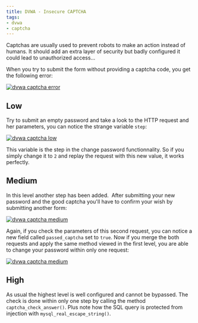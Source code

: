 ```yaml
---
title: DVWA - Insecure CAPTCHA
tags:
- dvwa
- captcha
---
```

Captchas are usually used to prevent robots to make an action instead of humans. 
It should add an extra layer of security but badly configured it could lead to unauthorized access...

When you try to submit the form without providing a captcha code, you get the following error:

[![dvwa captcha error](/images/dvwa-captcha-error.png)](/images/dvwa-captcha-error.png)

## Low

Try to submit an empty password and take a look to the HTTP request and her parameters, you can notice the strange variable `step`:

[![dvwa captcha low](/images/dvwa-captcha-low.png)](/images/dvwa-captcha-low.png)

This variable is the step in the change password functionnality. 
So if you simply change it to `2` and replay the request with this new value, it works perfectly.

<!--more-->

## Medium

In this level another step has been added. 
After submitting your new password and the good captcha you'll have to confirm your wish by submitting another form:

[![dvwa captcha medium](/images/dvwa-captcha-medium.png)](/images/dvwa-captcha-medium.png)

Again, if you check the parameters of this second request, you can notice a new field called `passed_captcha` set to `true`. 
Now if you merge the both requests and apply the same method viewed in the first level, you are able to change your password within only one request:

[![dvwa captcha medium](/images/dvwa-aptcha-medium.png)](/images/dvwa-captcha-medium.png)

## High

As usual the highest level is well configured and cannot be bypassed. 
The check is done within only one step by calling the method `captcha_check_answer()`. 
Plus note how the SQL query is protected from injection with `mysql_real_escape_string()`.
